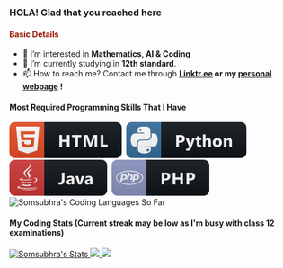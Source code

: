<h3>HOLA! Glad that you reached here</h3>

<h4><font color='#990F02'>Basic Details</font></h4>

- 👀 I’m interested in <b>Mathematics, AI & Coding</b>
- 🌱 I’m currently studying in <b>12th standard</b>.
- 📫 How to reach me? Contact me through <b><a href='https://linktr.ee/somsubhra' target='_blank'>Linktr.ee</a> or my <a href='https://somsubhra04.github.io' target='_blank'>personal webpage</a> !</b>

<h4>Most Required Programming Skills That I Have</h4>

<a href='https://www.w3.org/standards/webdesign/htmlcss.html'><img src='https://raw.githubusercontent.com/MikeCodesDotNET/ColoredBadges/master/svg/dev/languages/html.svg'></a>&nbsp;&nbsp;<a href='https://www.python.org/'><img src='https://raw.githubusercontent.com/MikeCodesDotNET/ColoredBadges/master/svg/dev/languages/python.svg'></a>&nbsp;&nbsp;<a href='https://www.java.com/en/'><img src='https://raw.githubusercontent.com/MikeCodesDotNET/ColoredBadges/master/svg/dev/languages/java.svg'></a>&nbsp;&nbsp;<a href='https://www.php.net/'><img src='https://raw.githubusercontent.com/MikeCodesDotNET/ColoredBadges/master/svg/dev/languages/php.svg'></a></img><br>
<img src="https://github-readme-stats.vercel.app/api/top-langs/?username=somsubhra04&layout=compact&theme=dark" alt="Somsubhra's Coding Languages So Far" height="200"></img>


<h4>My Coding Stats (Current streak may be low as I'm busy with class 12 examinations)</h4>
<a href="https://github.com/somsubhra04">
            <img src="https://github-readme-stats.vercel.app/api?username=somsubhra04&hide=issue&show_icons=true&theme=gotham" alt="Somsubhra's Stats" height="160">
        	    <img src="https://github-readme-streak-stats.herokuapp.com/?user=somsubhra04&theme=onedark&count_private=true&theme=gotham" height=160>
</a>
<a href="https://github.com/somsubhra04">
    	<img src="https://activity-graph.herokuapp.com/graph?username=somsubhra04&bg_color=0C1014&color=2AA789&line=2AA790&point=fff&area=2AA789">
</a>
